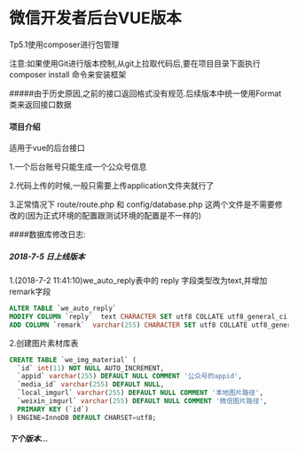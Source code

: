 # 微信开发者后台VUE版本


Tp5.1使用composer进行包管理

注意:如果使用Git进行版本控制,从git上拉取代码后,要在项目目录下面执行
composer install 命令来安装框架

#####由于历史原因,之前的接口返回格式没有规范.后续版本中统一使用Format类来返回接口数据



#### 项目介绍
适用于vue的后台接口

1.一个后台账号只能生成一个公众号信息

2.代码上传的时候,一般只需要上传application文件夹就行了

3.正常情况下 route/route.php 和 config/database.php 这两个文件是不需要修改的(因为正式环境的配置跟测试环境的配置是不一样的)

####数据库修改日志:

##### 2018-7-5 日上线版本 
1.(2018-7-2 11:41:10)we_auto_reply表中的 reply 字段类型改为text,并增加remark字段
```sql
ALTER TABLE `we_auto_reply`
MODIFY COLUMN `reply`  text CHARACTER SET utf8 COLLATE utf8_general_ci NULL COMMENT '回复的内容' AFTER `keyword`,
ADD COLUMN `remark`  varchar(255) CHARACTER SET utf8 COLLATE utf8_general_ci NULL AFTER `qrinfo`;
```


2.创建图片素材库表

```sql
CREATE TABLE `we_img_material` (
  `id` int(11) NOT NULL AUTO_INCREMENT,
  `appid` varchar(255) DEFAULT NULL COMMENT '公众号的appid',
  `media_id` varchar(255) DEFAULT NULL,
  `local_imgurl` varchar(255) DEFAULT NULL COMMENT '本地图片路径',
  `weixin_imgurl` varchar(255) DEFAULT NULL COMMENT '微信图片路径',
  PRIMARY KEY (`id`)
) ENGINE=InnoDB DEFAULT CHARSET=utf8;

```

##### 下个版本...









